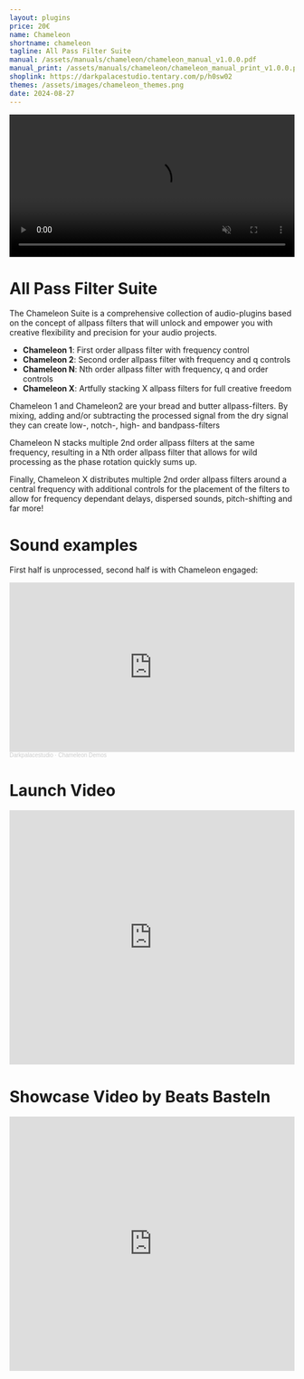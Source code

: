 ```yaml
---
layout: plugins
price: 20€
name: Chameleon
shortname: chameleon
tagline: All Pass Filter Suite
manual: /assets/manuals/chameleon/chameleon_manual_v1.0.0.pdf
manual_print: /assets/manuals/chameleon/chameleon_manual_print_v1.0.0.pdf
shoplink: https://darkpalacestudio.tentary.com/p/h0sw02
themes: /assets/images/chameleon_themes.png
date: 2024-08-27
---
```


<video autoplay loop muted playsinline width="100.0%">
	<source src="/assets/videos/chameleon_x_looping.mp4" type="video/mp4">
</video>

# All Pass Filter Suite
The Chameleon Suite is a comprehensive collection of audio-plugins based on the concept of allpass filters that will unlock and empower you with creative flexibility and precision for your audio projects.

- **Chameleon 1**: First order allpass filter with frequency control
- **Chameleon 2**: Second order allpass filter with frequency and q controls
- **Chameleon N**: Nth order allpass filter with frequency, q and order controls
- **Chameleon X**: Artfully stacking X allpass filters for full creative freedom

Chameleon 1 and Chameleon2 are your bread and butter allpass-filters. 
By mixing, adding and/or subtracting the processed signal from the dry signal they can create low-, notch-, high- and bandpass-filters

Chameleon N stacks multiple 2nd order allpass filters at the same frequency, resulting in a Nth order allpass filter that allows for wild processing as the phase rotation quickly sums up.

Finally, Chameleon X distributes multiple 2nd order allpass filters around a central frequency with additional controls for the placement of the filters to allow for frequency dependant delays, dispersed sounds, pitch-shifting and far more!

# Sound examples

First half is unprocessed, second half is with Chameleon engaged:

<iframe width="100%" height="300" scrolling="no" frameborder="no" allow="autoplay" src="https://w.soundcloud.com/player/?url=https%3A//api.soundcloud.com/playlists/1869598463&color=%23ff5500&auto_play=false&hide_related=false&show_comments=true&show_user=true&show_reposts=false&show_teaser=true"></iframe><div style="font-size: 10px; color: #cccccc;line-break: anywhere;word-break: normal;overflow: hidden;white-space: nowrap;text-overflow: ellipsis; font-family: Interstate,Lucida Grande,Lucida Sans Unicode,Lucida Sans,Garuda,Verdana,Tahoma,sans-serif;font-weight: 100;"><a href="https://soundcloud.com/darkpalacestudio" title="Darkpalacestudio" target="_blank" style="color: #cccccc; text-decoration: none;">Darkpalacestudio</a> · <a href="https://soundcloud.com/darkpalacestudio/sets/chameleon-demo" title="Chameleon Demos" target="_blank" style="color: #cccccc; text-decoration: none;">Chameleon Demos</a></div>

# Launch Video
<center>
<iframe width="100%" height="450" src="https://www.youtube.com/embed/N4tbuFmfv1Y?si=tVvjjBywDbONL154" title="YouTube video player" frameborder="0" allow="accelerometer; autoplay; clipboard-write; encrypted-media; gyroscope; picture-in-picture; web-share" allowfullscreen></iframe>
</center>

# Showcase Video by Beats Basteln
<center>
<iframe width="100%" height="450" src="https://www.youtube.com/embed/1Ce-3PsyN4I?si=B3Pty5dUYMFLZVzJ" title="YouTube video player" frameborder="0" allow="accelerometer; autoplay; clipboard-write; encrypted-media; gyroscope; picture-in-picture; web-share" allowfullscreen></iframe>
</center>
